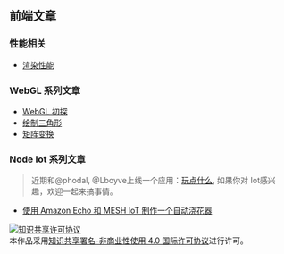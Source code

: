 ## 前端文章
### 性能相关
* [渲染性能](https://github.com/sundway/blog/issues/2)

### WebGL 系列文章
* [WebGL 初探](https://github.com/sundway/blog/issues/3)
* [绘制三角形](https://github.com/sundway/blog/issues/4)
* [矩阵变换](https://github.com/sundway/blog/issues/5)

### Node Iot 系列文章
 > 近期和@phodal, @Lboyve上线一个应用：[玩点什么](https://www.wandianshenme.com/), 如果你对 Iot感兴趣，欢迎一起来搞事情。
 * [使用 Amazon Echo 和 MESH IoT 制作一个自动浇花器](https://github.com/sundway/blog/issues/6)
  
  
  
<a rel="license" href="http://creativecommons.org/licenses/by-nc/4.0/"><img alt="知识共享许可协议" style="border-width:0" src="https://i.creativecommons.org/l/by-nc/4.0/88x31.png" /></a><br />本作品采用<a rel="license" href="http://creativecommons.org/licenses/by-nc/4.0/">知识共享署名-非商业性使用 4.0 国际许可协议</a>进行许可。
